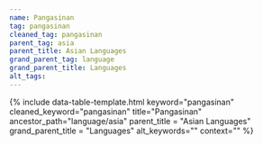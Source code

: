 ```yaml
---
name: Pangasinan
tag: pangasinan
cleaned_tag: pangasinan
parent_tag: asia
parent_title: Asian Languages
grand_parent_tag: language
grand_parent_title: Languages
alt_tags: 
---
```


{% include data-table-template.html 
  keyword="pangasinan" 
  cleaned_keyword="pangasinan" 
  title="Pangasinan"
  ancestor_path="language/asia" 
  parent_title = "Asian Languages"
  grand_parent_title = "Languages"
  alt_keywords=""
  context=""
%}

